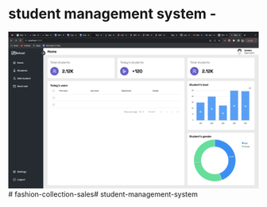 # student management system - 

![Calm Waters Ltd](public/readMe.png)# fashion-collection-sales# student-management-system
